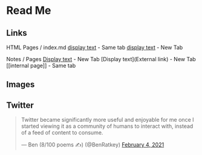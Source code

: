 # Read Me

## Links
HTML Pages / index.md
	<a href="/about" title="about">display text</a> - Same tab
	<a href="https://twitter.com/reddy2go" target="_blank">display text</a> - New Tab

Notes / Pages
	[Display text](/url-slug/) - New Tab
	[Display text](External link) - New Tab
	[[internal page]] - Same tab
	
## Images

## Twitter
<blockquote class="twitter-tweet"><p lang="en" dir="ltr">Twitter became significantly more useful and enjoyable for me once I started viewing it as a community of humans to interact with, instead of a feed of content to consume.</p>&mdash; Ben (8/100 poems ✍️) (@BenRatkey) <a href="https://twitter.com/BenRatkey/status/1357373588060463106?ref_src=twsrc%5Etfw">February 4, 2021</a></blockquote> <script async src="https://platform.twitter.com/widgets.js" charset="utf-8"></script>